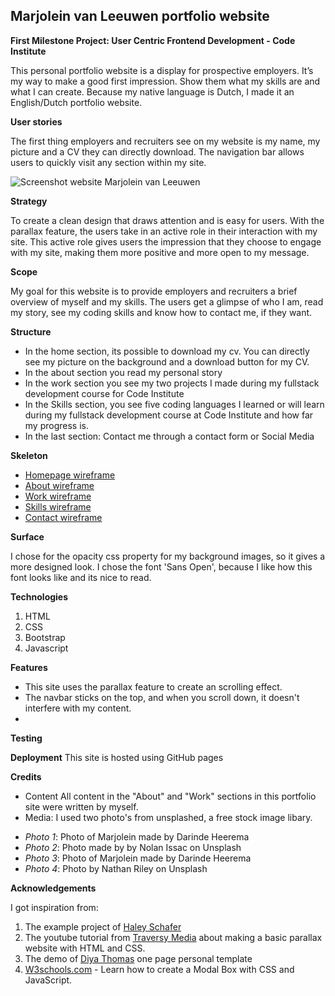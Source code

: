 
Marjolein van Leeuwen portfolio website
---------------------------------------
**First Milestone Project: User Centric Frontend Development - Code Institute**

This personal portfolio website is a display for prospective employers. 
It’s my way to make a good first impression.
Show them what my skills are and what I can create. 
Because my native language is Dutch, I made it an English/Dutch portfolio website. 

**User stories**

The first thing employers and recruiters see on my website is my name, my picture and a CV they can directly download.
The navigation bar allows users to quickly visit any section within my site.

![Screenshot website Marjolein van Leeuwen](https://d5fa6ae0-cb8f-40c5-959f-bdd90e3c73bf.ws-eu01.gitpod.io/files/download/?id=00de1d97-7bfa-4914-a03d-4e32204aac8a)

**Strategy**

To create a clean design that draws attention and is easy for users.
With the parallax feature, the users take in an active role in their interaction with my site. 
This active role gives users the impression that they choose to engage with my site, making them more positive and more open to my message.

**Scope**

My goal for this website is to provide employers and recruiters a brief overview of myself and my skills. 
The users get a glimpse of who I am, read my story, see my coding skills and know how to contact me, if they want.

**Structure**

* In the home section, its possible to download my cv.  You can directly see my picture on the background and a download button for my CV.
* In the about section you read my personal story 
* In the work section you see my two projects I made during my fullstack development course for Code Institute
* In the Skills section, you see five coding languages I learned or will learn during my fullstack development course at Code Institute and how far my progress is.
* In the last section: Contact me through a contact form or Social Media

**Skeleton** 

* [Homepage wireframe][1a]
* [About wireframe][1b]
* [Work wireframe][1c]
* [Skills wireframe][1d]
* [Contact wireframe][1e]

**Surface**

I chose for the opacity css property for my background images, so it gives a more designed look. I chose the font 'Sans Open', because I like how this font looks like and its nice to read.

**Technologies**

1. HTML
2. CSS
3. Bootstrap
4. Javascript

**Features**

* This site uses the parallax feature to create an scrolling effect. 
* The navbar sticks on the top, and when you scroll down, it doesn't interfere with my content.
* 

**Testing**


**Deployment**
This site is hosted using GitHub pages

**Credits**

* Content
All content in the "About" and "Work" sections in this portfolio site were written by myself.
* Media: I used two photo's from unsplashed, a free stock image libary.

- *Photo 1*: Photo of Marjolein made by Darinde Heerema
- *Photo 2*: Photo made by by Nolan Issac on Unsplash
- *Photo 3*: Photo of Marjolein made by Darinde Heerema
- *Photo 4*: Photo by Nathan Riley on Unsplash

**Acknowledgements**

I got inspiration from:
1. The example project of [Haley Schafer][5]
2. The youtube tutorial from [Traversy Media][5a] about making a basic parallax website with HTML and CSS. 
3. The demo of [Diya Thomas][6] one page personal template 
4. [W3schools.com][7] - Learn how to create a Modal Box with CSS and JavaScript.



[1a]: <https://d5fa6ae0-cb8f-40c5-959f-bdd90e3c73bf.ws-eu01.gitpod.io/files/download/?id=0bb22d19-8dfd-4ecf-add2-cfb79d7b4200>
[1b]: <https://d5fa6ae0-cb8f-40c5-959f-bdd90e3c73bf.ws-eu01.gitpod.io/files/download/?id=91ca8364-345a-4731-af0e-11cd0f058158>
[1c]: <https://d5fa6ae0-cb8f-40c5-959f-bdd90e3c73bf.ws-eu01.gitpod.io/files/download/?id=0e5662a7-6b4d-4589-9d64-2797f2b82b5f>
[1d]: <https://d5fa6ae0-cb8f-40c5-959f-bdd90e3c73bf.ws-eu01.gitpod.io/files/download/?id=dd2aa5fd-a40d-4192-be4b-72c8774c17c2>
[1e]: <https://d5fa6ae0-cb8f-40c5-959f-bdd90e3c73bf.ws-eu01.gitpod.io/files/download/?id=4e5fb08e-a569-4652-8bff-1be21bbaf416>

[5]: <https://www.haleyschafer.com/>
[5a]: <https://www.youtube.com/watch?v=JttTcnidSdQ&t=4s>
[6]: <W3schools.com>
[7]: <https://www.beingeorge.com/diya/>

